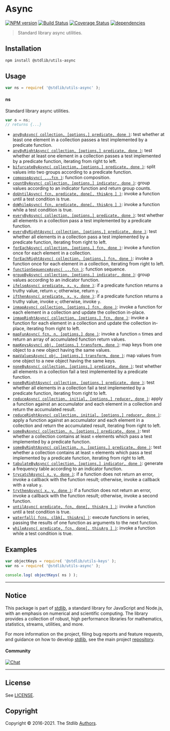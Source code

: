 <!--

@license Apache-2.0

Copyright (c) 2018 The Stdlib Authors.

Licensed under the Apache License, Version 2.0 (the "License");
you may not use this file except in compliance with the License.
You may obtain a copy of the License at

   http://www.apache.org/licenses/LICENSE-2.0

Unless required by applicable law or agreed to in writing, software
distributed under the License is distributed on an "AS IS" BASIS,
WITHOUT WARRANTIES OR CONDITIONS OF ANY KIND, either express or implied.
See the License for the specific language governing permissions and
limitations under the License.

-->

# Async

[![NPM version][npm-image]][npm-url] [![Build Status][test-image]][test-url] [![Coverage Status][coverage-image]][coverage-url] [![dependencies][dependencies-image]][dependencies-url]

> Standard library async utilities.

<section class="installation">

## Installation

```bash
npm install @stdlib/utils-async
```

</section>

<section class="usage">

## Usage

```javascript
var ns = require( '@stdlib/utils-async' );
```

#### ns

Standard library async utilities.

```javascript
var o = ns;
// returns {...}
```

<!-- <toc pattern="*"> -->

<div class="namespace-toc">

-   <span class="signature">[`anyByAsync( collection, [options,] predicate, done )`][@stdlib/utils/async/any-by]</span><span class="delimiter">: </span><span class="description">test whether at least one element in a collection passes a test implemented by a predicate function.</span>
-   <span class="signature">[`anyByRightAsync( collection, [options,] predicate, done )`][@stdlib/utils/async/any-by-right]</span><span class="delimiter">: </span><span class="description">test whether at least one element in a collection passes a test implemented by a predicate function, iterating from right to left.</span>
-   <span class="signature">[`bifurcateByAsync( collection, [options,] predicate, done )`][@stdlib/utils/async/bifurcate-by]</span><span class="delimiter">: </span><span class="description">split values into two groups according to a predicate function.</span>
-   <span class="signature">[`composeAsync( ...fcn )`][@stdlib/utils/async/compose]</span><span class="delimiter">: </span><span class="description">function composition.</span>
-   <span class="signature">[`countByAsync( collection, [options,] indicator, done )`][@stdlib/utils/async/count-by]</span><span class="delimiter">: </span><span class="description">group values according to an indicator function and return group counts.</span>
-   <span class="signature">[`doUntilAsync( fcn, predicate, done[, thisArg ] )`][@stdlib/utils/async/do-until]</span><span class="delimiter">: </span><span class="description">invoke a function until a test condition is true.</span>
-   <span class="signature">[`doWhileAsync( fcn, predicate, done[, thisArg ] )`][@stdlib/utils/async/do-while]</span><span class="delimiter">: </span><span class="description">invoke a function while a test condition is true.</span>
-   <span class="signature">[`everyByAsync( collection, [options,] predicate, done )`][@stdlib/utils/async/every-by]</span><span class="delimiter">: </span><span class="description">test whether all elements in a collection pass a test implemented by a predicate function.</span>
-   <span class="signature">[`everyByRightAsync( collection, [options,] predicate, done )`][@stdlib/utils/async/every-by-right]</span><span class="delimiter">: </span><span class="description">test whether all elements in a collection pass a test implemented by a predicate function, iterating from right to left.</span>
-   <span class="signature">[`forEachAsync( collection, [options,] fcn, done )`][@stdlib/utils/async/for-each]</span><span class="delimiter">: </span><span class="description">invoke a function once for each element in a collection.</span>
-   <span class="signature">[`forEachRightAsync( collection, [options,] fcn, done )`][@stdlib/utils/async/for-each-right]</span><span class="delimiter">: </span><span class="description">invoke a function once for each element in a collection, iterating from right to left.</span>
-   <span class="signature">[`functionSequenceAsync( ...fcn )`][@stdlib/utils/async/function-sequence]</span><span class="delimiter">: </span><span class="description">function sequence.</span>
-   <span class="signature">[`groupByAsync( collection, [options,] indicator, done )`][@stdlib/utils/async/group-by]</span><span class="delimiter">: </span><span class="description">group values according to an indicator function.</span>
-   <span class="signature">[`ifelseAsync( predicate, x, y, done )`][@stdlib/utils/async/if-else]</span><span class="delimiter">: </span><span class="description">if a predicate function returns a truthy value, return `x`; otherwise, return `y`.</span>
-   <span class="signature">[`ifthenAsync( predicate, x, y, done )`][@stdlib/utils/async/if-then]</span><span class="delimiter">: </span><span class="description">if a predicate function returns a truthy value, invoke `x`; otherwise, invoke `y`.</span>
-   <span class="signature">[`inmapAsync( collection, [options,] fcn, done )`][@stdlib/utils/async/inmap]</span><span class="delimiter">: </span><span class="description">invoke a function for each element in a collection and update the collection in-place.</span>
-   <span class="signature">[`inmapRightAsync( collection, [options,] fcn, done )`][@stdlib/utils/async/inmap-right]</span><span class="delimiter">: </span><span class="description">invoke a function for each element in a collection and update the collection in-place, iterating from right to left.</span>
-   <span class="signature">[`mapFunAsync( fcn, n, [options,] done )`][@stdlib/utils/async/map-function]</span><span class="delimiter">: </span><span class="description">invoke a function `n` times and return an array of accumulated function return values.</span>
-   <span class="signature">[`mapKeysAsync( obj, [options,] transform, done )`][@stdlib/utils/async/map-keys]</span><span class="delimiter">: </span><span class="description">map keys from one object to a new object having the same values.</span>
-   <span class="signature">[`mapValuesAsync( obj, [options,] transform, done )`][@stdlib/utils/async/map-values]</span><span class="delimiter">: </span><span class="description">map values from one object to a new object having the same keys.</span>
-   <span class="signature">[`noneByAsync( collection, [options,] predicate, done )`][@stdlib/utils/async/none-by]</span><span class="delimiter">: </span><span class="description">test whether all elements in a collection fail a test implemented by a predicate function.</span>
-   <span class="signature">[`noneByRightAsync( collection, [options,] predicate, done )`][@stdlib/utils/async/none-by-right]</span><span class="delimiter">: </span><span class="description">test whether all elements in a collection fail a test implemented by a predicate function, iterating from right to left.</span>
-   <span class="signature">[`reduceAsync( collection, initial, [options,] reducer, done )`][@stdlib/utils/async/reduce]</span><span class="delimiter">: </span><span class="description">apply a function against an accumulator and each element in a collection and return the accumulated result.</span>
-   <span class="signature">[`reduceRightAsync( collection, initial, [options,] reducer, done )`][@stdlib/utils/async/reduce-right]</span><span class="delimiter">: </span><span class="description">apply a function against an accumulator and each element in a collection and return the accumulated result, iterating from right to left.</span>
-   <span class="signature">[`someByAsync( collection, n, [options,] predicate, done )`][@stdlib/utils/async/some-by]</span><span class="delimiter">: </span><span class="description">test whether a collection contains at least `n` elements which pass a test implemented by a predicate function.</span>
-   <span class="signature">[`someByRightAsync( collection, n, [options,] predicate, done )`][@stdlib/utils/async/some-by-right]</span><span class="delimiter">: </span><span class="description">test whether a collection contains at least `n` elements which pass a test implemented by a predicate function, iterating from right to left.</span>
-   <span class="signature">[`tabulateByAsync( collection, [options,] indicator, done )`][@stdlib/utils/async/tabulate-by]</span><span class="delimiter">: </span><span class="description">generate a frequency table according to an indicator function.</span>
-   <span class="signature">[`trycatchAsync( x, y, done )`][@stdlib/utils/async/try-catch]</span><span class="delimiter">: </span><span class="description">if a function does not return an error, invoke a callback with the function result; otherwise, invoke a callback with a value `y`.</span>
-   <span class="signature">[`trythenAsync( x, y, done )`][@stdlib/utils/async/try-then]</span><span class="delimiter">: </span><span class="description">if a function does not return an error, invoke a callback with the function result; otherwise, invoke a second function.</span>
-   <span class="signature">[`untilAsync( predicate, fcn, done[, thisArg ] )`][@stdlib/utils/async/until]</span><span class="delimiter">: </span><span class="description">invoke a function until a test condition is true.</span>
-   <span class="signature">[`waterfall( fcns, clbk[, thisArg] )`][@stdlib/utils/async/series-waterfall]</span><span class="delimiter">: </span><span class="description">execute functions in series, passing the results of one function as arguments to the next function.</span>
-   <span class="signature">[`whileAsync( predicate, fcn, done[, thisArg ] )`][@stdlib/utils/async/while]</span><span class="delimiter">: </span><span class="description">invoke a function while a test condition is true.</span>

</div>

<!-- </toc> -->

</section>

<!-- /.usage -->

<section class="examples">

## Examples

<!-- TODO: better examples -->

<!-- eslint no-undef: "error" -->

```javascript
var objectKeys = require( '@stdlib/utils-keys' );
var ns = require( '@stdlib/utils-async' );

console.log( objectKeys( ns ) );
```

</section>

<!-- /.examples -->


<section class="main-repo" >

* * *

## Notice

This package is part of [stdlib][stdlib], a standard library for JavaScript and Node.js, with an emphasis on numerical and scientific computing. The library provides a collection of robust, high performance libraries for mathematics, statistics, streams, utilities, and more.

For more information on the project, filing bug reports and feature requests, and guidance on how to develop [stdlib][stdlib], see the main project [repository][stdlib].

#### Community

[![Chat][chat-image]][chat-url]

---

## License

See [LICENSE][stdlib-license].


## Copyright

Copyright &copy; 2016-2021. The Stdlib [Authors][stdlib-authors].

</section>

<!-- /.stdlib -->

<!-- Section for all links. Make sure to keep an empty line after the `section` element and another before the `/section` close. -->

<section class="links">

[npm-image]: http://img.shields.io/npm/v/@stdlib/utils-async.svg
[npm-url]: https://npmjs.org/package/@stdlib/utils-async

[test-image]: https://github.com/stdlib-js/utils-async/actions/workflows/test.yml/badge.svg
[test-url]: https://github.com/stdlib-js/utils-async/actions/workflows/test.yml

[coverage-image]: https://img.shields.io/codecov/c/github/stdlib-js/utils-async/main.svg
[coverage-url]: https://codecov.io/github/stdlib-js/utils-async?branch=main

[dependencies-image]: https://img.shields.io/david/stdlib-js/utils-async.svg
[dependencies-url]: https://david-dm.org/stdlib-js/utils-async/main

[chat-image]: https://img.shields.io/gitter/room/stdlib-js/stdlib.svg
[chat-url]: https://gitter.im/stdlib-js/stdlib/

[stdlib]: https://github.com/stdlib-js/stdlib

[stdlib-authors]: https://github.com/stdlib-js/stdlib/graphs/contributors

[stdlib-license]: https://raw.githubusercontent.com/stdlib-js/utils-async/main/LICENSE

<!-- <toc-links> -->

[@stdlib/utils/async/if-else]: https://github.com/stdlib-js/utils-async-if-else

[@stdlib/utils/async/if-then]: https://github.com/stdlib-js/utils-async-if-then

[@stdlib/utils/async/while]: https://github.com/stdlib-js/utils-async-while

[@stdlib/utils/async/try-catch]: https://github.com/stdlib-js/utils-async-try-catch

[@stdlib/utils/async/try-then]: https://github.com/stdlib-js/utils-async-try-then

[@stdlib/utils/async/compose]: https://github.com/stdlib-js/utils-async-compose

[@stdlib/utils/async/do-until]: https://github.com/stdlib-js/utils-async-do-until

[@stdlib/utils/async/do-while]: https://github.com/stdlib-js/utils-async-do-while

[@stdlib/utils/async/function-sequence]: https://github.com/stdlib-js/utils-async-function-sequence

[@stdlib/utils/async/map-function]: https://github.com/stdlib-js/utils-async-map-function

[@stdlib/utils/async/until]: https://github.com/stdlib-js/utils-async-until

[@stdlib/utils/async/map-keys]: https://github.com/stdlib-js/utils-async-map-keys

[@stdlib/utils/async/map-values]: https://github.com/stdlib-js/utils-async-map-values

[@stdlib/utils/async/any-by]: https://github.com/stdlib-js/utils-async-any-by

[@stdlib/utils/async/any-by-right]: https://github.com/stdlib-js/utils-async-any-by-right

[@stdlib/utils/async/bifurcate-by]: https://github.com/stdlib-js/utils-async-bifurcate-by

[@stdlib/utils/async/count-by]: https://github.com/stdlib-js/utils-async-count-by

[@stdlib/utils/async/every-by]: https://github.com/stdlib-js/utils-async-every-by

[@stdlib/utils/async/every-by-right]: https://github.com/stdlib-js/utils-async-every-by-right

[@stdlib/utils/async/for-each]: https://github.com/stdlib-js/utils-async-for-each

[@stdlib/utils/async/for-each-right]: https://github.com/stdlib-js/utils-async-for-each-right

[@stdlib/utils/async/group-by]: https://github.com/stdlib-js/utils-async-group-by

[@stdlib/utils/async/inmap]: https://github.com/stdlib-js/utils-async-inmap

[@stdlib/utils/async/inmap-right]: https://github.com/stdlib-js/utils-async-inmap-right

[@stdlib/utils/async/none-by]: https://github.com/stdlib-js/utils-async-none-by

[@stdlib/utils/async/none-by-right]: https://github.com/stdlib-js/utils-async-none-by-right

[@stdlib/utils/async/reduce]: https://github.com/stdlib-js/utils-async-reduce

[@stdlib/utils/async/reduce-right]: https://github.com/stdlib-js/utils-async-reduce-right

[@stdlib/utils/async/some-by]: https://github.com/stdlib-js/utils-async-some-by

[@stdlib/utils/async/some-by-right]: https://github.com/stdlib-js/utils-async-some-by-right

[@stdlib/utils/async/tabulate-by]: https://github.com/stdlib-js/utils-async-tabulate-by

[@stdlib/utils/async/series-waterfall]: https://github.com/stdlib-js/utils-async-series-waterfall

<!-- </toc-links> -->

</section>

<!-- /.links -->
